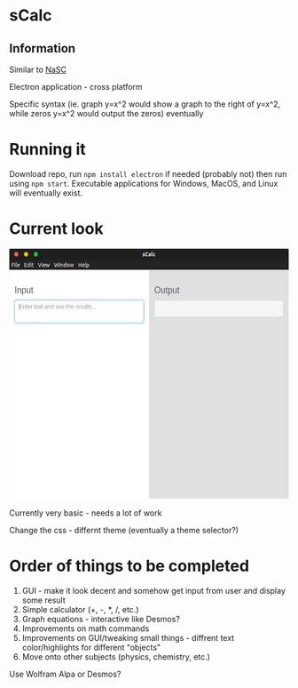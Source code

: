 # sCalc


## Information
Similar to [NaSC](https://github.com/parnold-x/nasc)

Electron application - cross platform

Specific syntax (ie. graph y=x^2 would show a graph to the right of y=x^2, while zeros y=x^2 would output the zeros) eventually


# Running it
Download repo, run `npm install electron` if needed (probably not) then run using `npm start`. Executable applications for Windows, MacOS, and Linux will eventually exist.


# Current look

<img src="Images/screenshot-V3.png" alt="screenshot" height="450"><br>


Currently very basic - needs a lot of work

Change the css - differnt theme (eventually a theme selector?)


# Order of things to be completed
1. GUI - make it look decent and somehow get input from user and display some result
2. Simple calculator (+, -, *, /, etc.)
3. Graph equations - interactive like Desmos?
4. Improvements on math commands
5. Improvements on GUI/tweaking small things - diffrent text color/highlights for different "objects"
6. Move onto other subjects (physics, chemistry, etc.)

Use Wolfram Alpa or Desmos?
